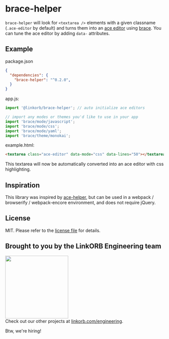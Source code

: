 brace-helper
============

`brace-helper` will look for `<textarea />` elements with a given classname (`.ace-editor` by default) and turns them into an [ace editor](https://ace.c9.io/) using [brace](https://github.com/thlorenz/brace). You can tune the ace editor by adding `data-` attributes.

## Example

package.json
```json
{
  "dependencies": {
    "brace-helper": "^0.2.0",
  }
}
```

app.js:
```javascript
import '@linkorb/brace-helper'; // auto initialize ace editors

// import any modes or themes you'd like to use in your app
import 'brace/mode/javascript';
import 'brace/mode/css';
import 'brace/mode/yaml';
import 'brace/theme/monokai';
```

example.html:
```html
<textarea class="ace-editor" data-mode="css" data-lines="50"></textarea>
```

This textarea will now be automatically converted into an ace editor with css highlighting.


## Inspiration

This library was inspired by [ace-helper](https://github.com/h-wang/ace-helper), but can be used in a webpack / browserify / webpack-encore environment, and does not require jQuery.

## License

MIT. Please refer to the [license file](LICENSE) for details.

## Brought to you by the LinkORB Engineering team

<img src="http://www.linkorb.com/d/meta/tier1/images/linkorbengineering-logo.png" width="200px" /><br />
Check out our other projects at [linkorb.com/engineering](http://www.linkorb.com/engineering).

Btw, we're hiring!
